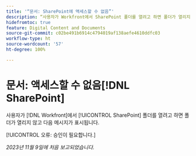 ```yaml
---
title: '“문서: SharePoint에 액세스할 수 없음”'
description: “사용자가 Workfront에서 SharePoint 폴더를 열려고 하면 폴더가 열리지 않고 메시지가 표시됩니다.”
hidefromtoc: true
feature: Digital Content and Documents
source-git-commit: c02be491b6914c4794019af138aefe4610ddfc03
workflow-type: ht
source-wordcount: '57'
ht-degree: 100%

---
```



# 문서: 액세스할 수 없음[!DNL SharePoint]

<!--WF and WFP-->

사용자가 [!DNL Workfront]에서 [!UICONTROL SharePoint] 폴더를 열려고 하면 폴더가 열리지 않고 다음 메시지가 표시됩니다.

[!UICONTROL 오류: 승인이 필요합니다.]

_2023년 11월 9일에 처음 보고되었습니다._
